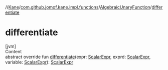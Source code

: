 //[Kane](../../index.md)/[com.github.jomof.kane.impl.functions](../index.md)/[AlgebraicUnaryFunction](index.md)/[differentiate](differentiate.md)



# differentiate  
[jvm]  
Content  
abstract override fun [differentiate](differentiate.md)(expr: [ScalarExpr](../../com.github.jomof.kane/-scalar-expr/index.md), exprd: [ScalarExpr](../../com.github.jomof.kane/-scalar-expr/index.md), variable: [ScalarExpr](../../com.github.jomof.kane/-scalar-expr/index.md)): [ScalarExpr](../../com.github.jomof.kane/-scalar-expr/index.md)  



